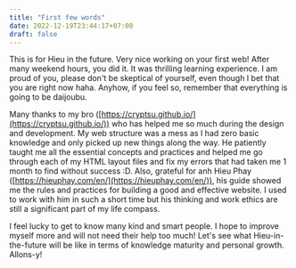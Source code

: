 ```yaml
---
title: "First few words"
date: 2022-12-19T23:44:17+07:00
draft: false
---
```


This is for Hieu in the future. Very nice working on your first web! After many weekend hours, you did it. It was thrilling learning experience. I am proud of you, please don't be skeptical of yourself, even though I bet that you are right now haha. Anyhow, if you feel so, remember that everything is going to be daijoubu.

Many thanks to my bro ([https://cryptsu.github.io/](https://cryptsu.github.io/)) who has helped me so much during the design and development. My web structure was a mess as I had zero basic knowledge and only picked up new things along the way. He patiently taught me all the essential concepts and practices and helped me go through each of my HTML layout files and fix my errors that had taken me 1 month to find without success :D. Also, grateful for anh Hieu Phay ([https://hieuphay.com/en/](https://hieuphay.com/en/)), his guide showed me the rules and practices for building a good and effective website. I used to work with him in such a short time but his thinking and work ethics are still a significant part of my life compass.

I feel lucky to get to know many kind and smart people. I hope to improve myself more and will not need their help too much! Let's see what Hieu-in-the-future will be like in terms of knowledge maturity and personal growth. Allons-y!